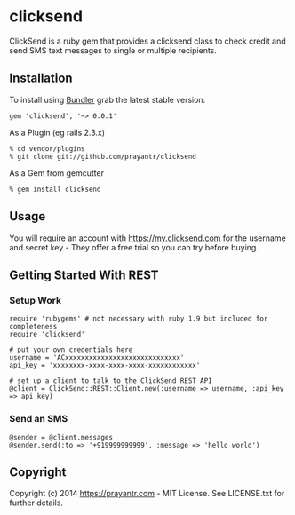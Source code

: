 # clicksend

ClickSend is a ruby gem that provides a clicksend class to check credit and send SMS text messages to single or multiple recipients.

## Installation

To install using [Bundler][bundler] grab the latest stable version:

```
gem 'clicksend', '~> 0.0.1'
```

As a Plugin (eg rails 2.3.x)

```
% cd vendor/plugins
% git clone git://github.com/prayantr/clicksend
```

As a Gem from gemcutter

```
% gem install clicksend
```

## Usage

You will require an account with https://my.clicksend.com for the username and secret key - They offer a free trial so you can try before buying.

## Getting Started With REST

### Setup Work

```
require 'rubygems' # not necessary with ruby 1.9 but included for completeness
require 'clicksend'

# put your own credentials here
username = 'ACxxxxxxxxxxxxxxxxxxxxxxxxxxxxx'
api_key = 'xxxxxxxx-xxxx-xxxx-xxxx-xxxxxxxxxxxx'

# set up a client to talk to the ClickSend REST API
@client = ClickSend::REST::Client.new(:username => username, :api_key => api_key)
```

### Send an SMS

```
@sender = @client.messages
@sender.send(:to => '+919999999999', :message => 'hello world')
```

## Copyright

Copyright (c) 2014 https://prayantr.com - MIT License. See LICENSE.txt for further details.


[bundler]: http://bundler.io
